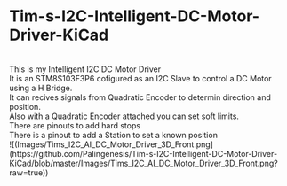 # Tim-s-I2C-Intelligent-DC-Motor-Driver-KiCad<br>
<br>
This is my Intelligent I2C DC Motor Driver<br>
It is an STM8S103F3P6 cofigured as an I2C Slave to control a DC Motor using a H Bridge.<br>
It can recives signals from Quadratic Encoder to determin direction and position.<br>
Also with a Quadratic Encoder attached you can set soft limits.<br>
There are pinouts to add hard stops<br>
There is a pinout to add a Station to set a known position<br>
![(Images/Tims_I2C_AI_DC_Motor_Driver_3D_Front.png](https://github.com/Palingenesis/Tim-s-I2C-Intelligent-DC-Motor-Driver-KiCad/blob/master/Images/Tims_I2C_AI_DC_Motor_Driver_3D_Front.png?raw=true))

